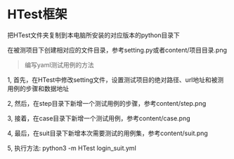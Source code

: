 # HTest框架

把HTest文件夹复制到本电脑所安装的对应版本的python目录下

在被测项目下创建相对应的文件目录，参考setting.py或者content/项目目录.png



>编写yaml测试用例的方法

1,  首先，在HTest中修改setting文件，设置测试项目的绝对路径、url地址和被测用例的步骤和数据地址

2,  然后，在step目录下新增一个测试用例的步骤，参考content/step.png

3,  接着，在case目录下新增一个测试用例，参考content/case.png

4,  最后，在suit目录下新增本次需要测试的用例集，参考content/suit.png

5,  执行方法: python3 -m HTest login_suit.yml



